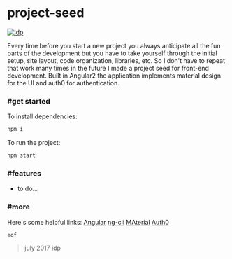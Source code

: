 # project-seed

[![idp](https://media.giphy.com/media/DgLsbUL7SG3kI/giphy.gif)](http://igordepaula.com)

Every time before you start a new project you always anticipate all the fun parts of the development but you have to take yourself through the initial setup, site layout, code organization, libraries, etc. So I don't have to repeat that work many times in the future I made a project seed for front-end development. Built in Angular2 the application implements material design for the UI and auth0 for authentication.

### #get started

To install dependencies:
```sh
npm i
```
To run the project:
```sh
npm start
```

### #features

  - to do...

### #more

Here's some helpful links:
[Angular](https://angular.io)
[ng-cli](https://cli.angular.io)
[MAterial](https://material.angular.io)
[Auth0](https://auth0.com)

`eof`
> july 2017
> idp
